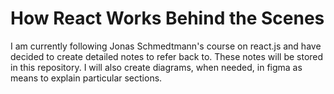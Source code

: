 # How React Works Behind the Scenes

I am currently following Jonas Schmedtmann's course on react.js and have decided to create detailed notes to refer back to. These notes will be stored in this repository. I will also create diagrams, when needed, in figma as means to explain particular sections.
